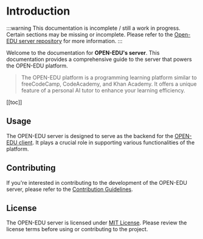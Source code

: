# Introduction

:::warning
This documentation is incomplete / still a work in progress. Certain sections may be missing or incomplete. Please refer to the [Open-EDU server repository](https://github.com/synthAI-Labs/server-OpenEdu) for more information.
:::

Welcome to the documentation for **OPEN-EDU's server**. This documentation provides a comprehensive guide to the server that powers the OPEN-EDU platform.

> The OPEN-EDU platform is a programming learning platform similar to freeCodeCamp, CodeAcademy, and Khan Academy. It offers a unique feature of a personal AI tutor to enhance your learning efficiency.

[[toc]]

## Usage

The OPEN-EDU server is designed to serve as the backend for the [OPEN-EDU client](). It plays a crucial role in supporting various functionalities of the platform.

## Contributing

If you're interested in contributing to the development of the OPEN-EDU server, please refer to the [Contribution Guidelines](/CONTRIBUTING.md).

## License

The OPEN-EDU server is licensed under [MIT License](/LICENSE.md). Please review the license terms before using or contributing to the project.
